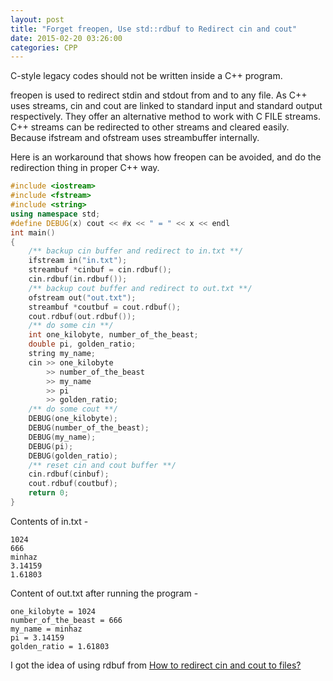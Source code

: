 ```yaml
---
layout: post
title: "Forget freopen, Use std::rdbuf to Redirect cin and cout"
date: 2015-02-20 03:26:00
categories: CPP
---
```

C-style legacy codes should not be written inside a C++ program.

freopen is used to redirect stdin and stdout from and to any file. As C++ uses streams, cin and cout are linked to standard input and standard output respectively. They offer an alternative method to work with C FILE streams. C++ streams can be redirected to other streams and cleared easily. Because ifstream and ofstream uses streambuffer internally.

Here is an workaround that shows how freopen can be avoided, and do the redirection thing in proper C++ way.

```cpp
#include <iostream>
#include <fstream>
#include <string>
using namespace std;
#define DEBUG(x) cout << #x << " = " << x << endl
int main()
{
    /** backup cin buffer and redirect to in.txt **/
    ifstream in("in.txt");
    streambuf *cinbuf = cin.rdbuf();
    cin.rdbuf(in.rdbuf());
    /** backup cout buffer and redirect to out.txt **/
    ofstream out("out.txt");
    streambuf *coutbuf = cout.rdbuf();
    cout.rdbuf(out.rdbuf());
    /** do some cin **/
    int one_kilobyte, number_of_the_beast;
    double pi, golden_ratio;
    string my_name;
    cin >> one_kilobyte
        >> number_of_the_beast
        >> my_name
        >> pi
        >> golden_ratio;
    /** do some cout **/
    DEBUG(one_kilobyte);
    DEBUG(number_of_the_beast);
    DEBUG(my_name);
    DEBUG(pi);
    DEBUG(golden_ratio);
    /** reset cin and cout buffer **/
    cin.rdbuf(cinbuf);
    cout.rdbuf(coutbuf);
    return 0;
}
```

Contents of in.txt -

```
1024
666
minhaz
3.14159
1.61803
```

Content of out.txt after running the program -

```
one_kilobyte = 1024
number_of_the_beast = 666
my_name = minhaz
pi = 3.14159
golden_ratio = 1.61803
```

I got the idea of using rdbuf from [How to redirect cin and cout to files?](http://stackoverflow.com/a/10151286/1288414)
